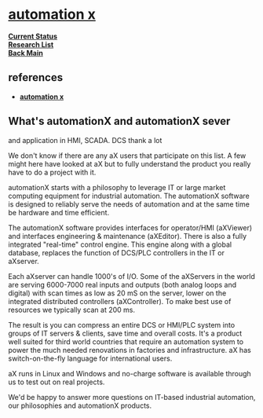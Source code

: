 # **[automation x](https://control.com/forums/threads/whats-automationx.14933/)**

**[Current Status](../../../../development/status/weekly/current_status.md)**\
**[Research List](../../../research_list.md)**\
**[Back Main](../../../../README.md)**

## references

- **[automation x](https://www.automationx.com/en/products.html)**

## What's automationX and automationX sever

and application in HMI, SCADA. DCS
thank a lot

We don't know if there are any aX users that participate on this list. A few might here have looked at aX but to fully understand the product you really have to do a project with it.

automationX starts with a philosophy to leverage IT or large market computing equipment for industrial automation. The automationX software is designed to reliably serve the needs of automation and at the same time be hardware and time efficient.

The automationX software provides interfaces for operator/HMI (aXViewer) and interfaces engineering & maintenance (aXEditor). There is also a fully integrated "real-time" control engine. This engine along with a global database, replaces the function of DCS/PLC controllers in the IT or aXserver.

Each aXserver can handle 1000's of I/O. Some of the aXServers in the world are serving 6000-7000 real inputs and outputs (both analog loops and digital) with scan times as low as 20 mS on the server, lower on the integrated distributed controllers (aXController). To make best use of resources we typically scan at 200 ms.

The result is you can compress an entire DCS or HMI/PLC system into groups of IT servers & clients, save time and overall costs. It's a product well suited for third world countries that require an automation system to power the
much needed renovations in factories and infrastructure. aX has switch-on-the-fly language for international users.

aX runs in Linux and Windows and no-charge software is available through us to test out on real projects.

We'd be happy to answer more questions on IT-based industrial automation, our philosophies and automationX products.
